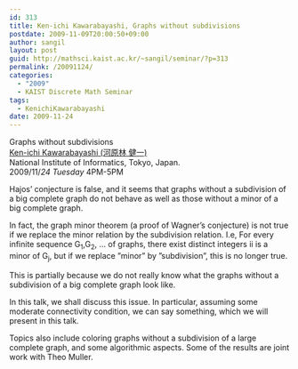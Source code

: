 ```yaml
---
id: 313
title: Ken-ichi Kawarabayashi, Graphs without subdivisions
postdate: 2009-11-09T20:00:50+09:00
author: sangil
layout: post
guid: http://mathsci.kaist.ac.kr/~sangil/seminar/?p=313
permalink: /20091124/
categories:
  - "2009"
  - KAIST Discrete Math Seminar
tags:
  - KenichiKawarabayashi
date: 2009-11-24
---
```

<div class="talk">
  Graphs without subdivisions
</div>

<div class="speaker">
  <a href="http://research.nii.ac.jp/~k_keniti/">Ken-ichi Kawarabayashi (河原林 健一)</a><br />National Institute of Informatics, Tokyo, Japan.
</div>

<div class="date">
  2009/11/<em>24 Tuesday</em> 4PM-5PM
</div>

<div class="abstract">
  <p>
    Hajos&#8217; conjecture is false, and it seems that graphs without a subdivision of a big complete graph do not behave as well as those without a minor of a big complete graph.
  </p>
  
  <p>
    In fact, the graph minor theorem (a proof of Wagner&#8217;s conjecture) is not true if we replace the minor relation by the subdivision relation. I.e, For every infinite sequence G<sub>1</sub>,G<sub>2</sub>, &#8230; of graphs, there exist distinct integers i<j such that G<sub>i</sub> is a minor of G<sub>j</sub>, but if we replace &#8221;minor&#8221; by &#8221;subdivision&#8221;, this is no longer true.
  </p>
  
  <p>
    This is partially because we do not really know what the graphs without a subdivision of a big complete graph look like.
  </p>
  
  <p>
    In this talk, we shall discuss this issue. In particular, assuming some moderate connectivity condition, we can say something, which we will present in this talk.
  </p>
  
  <p>
    Topics also include coloring graphs without a subdivision of a large complete graph, and some algorithmic aspects. Some of the results are joint work with Theo Muller.
  </p>
</div>